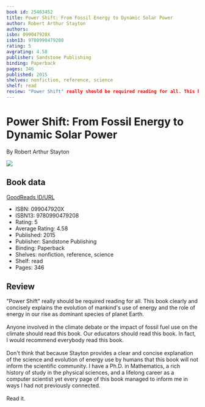 ```yaml
---
book id: 25463452
title: Power Shift: From Fossil Energy to Dynamic Solar Power
author: Robert Arthur Stayton
authors: 
isbn: 099047920X
isbn13: 9780990479208
rating: 5
avgrating: 4.58
publisher: Sandstone Publishing
binding: Paperback
pages: 346
published: 2015
shelves: nonfiction, reference, science
shelf: read
review: "Power Shift" really should be required reading for all. This book clearly and concisely explains the evolution of mankind's use of energy and the role of energy in our rise as dominant species of planet Earth.<br/><br/>Anyone involved in the climate debate or the impact of fossil fuel use on the climate should read this book. Our educators should read this book. In fact, I would recommend everybody read this book.<br/><br/>Don't think that because Stayton provides a clear and concise explanation of the science and evolution of energy use by humans that this book will not inform the scientific community. I have a Ph.D. in Mathematics, a rich history of study in the physical sciences, and a lifelong career as a computer scientist yet every page of this book managed to inform me in ways I had not previously connected.<br/><br/>Read it.
---
```


# Power Shift: From Fossil Energy to Dynamic Solar Power

By Robert Arthur Stayton

![](https://i.gr-assets.com/images/S/compressed.photo.goodreads.com/books/1430508761l/25463452.jpg)

## Book data

[GoodReads ID/URL](https://www.goodreads.com/book/show/25463452)

- ISBN: 099047920X
- ISBN13: 9780990479208
- Rating: 5
- Average Rating: 4.58
- Published: 2015
- Publisher: Sandstone Publishing
- Binding: Paperback
- Shelves: nonfiction, reference, science
- Shelf: read
- Pages: 346

## Review

"Power Shift" really should be required reading for all. This book clearly and concisely explains the evolution of mankind's use of energy and the role of energy in our rise as dominant species of planet Earth.<br/><br/>Anyone involved in the climate debate or the impact of fossil fuel use on the climate should read this book. Our educators should read this book. In fact, I would recommend everybody read this book.<br/><br/>Don't think that because Stayton provides a clear and concise explanation of the science and evolution of energy use by humans that this book will not inform the scientific community. I have a Ph.D. in Mathematics, a rich history of study in the physical sciences, and a lifelong career as a computer scientist yet every page of this book managed to inform me in ways I had not previously connected.<br/><br/>Read it.

